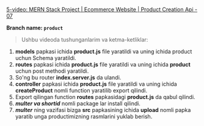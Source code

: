 [5-video: MERN Stack Project | Ecommerce Website | Product Creation Api - 07
](https://youtu.be/fP_wPIgNK7s)

**Branch name: `product`**

> Ushbu videoda tushunganlarim va ketma-ketliklar:
1. **models** papkasi ichida **product.js** file yaratildi va uning ichida product uchun Schema yaratildi.
2. **routes** papkasi ichida **product.js** file yaratildi va uning ichida **product** uchun post methodi yaratildi.
3. So'ng bu router **index.server.js** da ulandi.
4. **controller** papkasi ichida **product.js** file yaratildi va uning ichida **createProduct** nomli function yaratilib export qilindi.
5. Export qilingan function **routes** papkasidagi **product.js** da qabul qilindi.
6. ***multer va shortid*** nomli package lar install qilindi.
7. ***multer*** ning vazifasi bizga **src** papkasining ichida **upload** nomli papka yaratib unga productimizning rasmlarini yuklab berish.